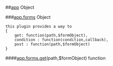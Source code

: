    
##[app](app.md)  Object 

###[app.forms](app.forms.md) Object 

    this plugin provides a way to 
    {
        get: function(path,$formObject),
        condition : function(condition,callback),
        post : function(path,$formObject)
    }


####[app.forms.get](app.forms.md)(path,$formObject) function 
